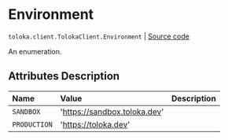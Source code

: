 # Environment
`toloka.client.TolokaClient.Environment` | [Source code](https://github.com/Toloka/toloka-kit/blob/v1.1.0.post1/src/client/__init__.py#L238)

An enumeration.

## Attributes Description

| Name | Value | Description |
| :------| :-----------| :----------| 
`SANDBOX`|'https://sandbox.toloka.dev'|
`PRODUCTION`|'https://toloka.dev'|
